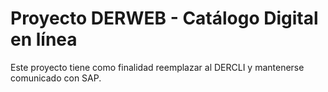 # Proyecto DERWEB - Catálogo Digital en línea
Este proyecto tiene como finalidad reemplazar al DERCLI y mantenerse comunicado con SAP.
